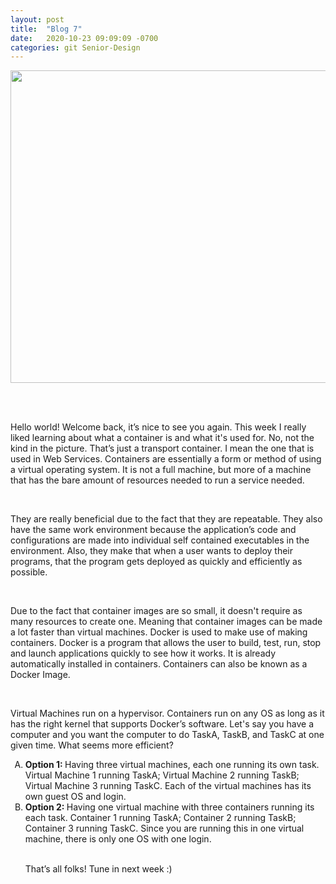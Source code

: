 ```yaml
---
layout: post
title:  "Blog 7"
date:   2020-10-23 09:09:09 -0700
categories: git Senior-Design
---
```

<html>
<style>

body {
background-image: url("https://images.unsplash.com/photo-1502239608882-93b729c6af43?ixlib=rb-1.2.1&ixid=eyJhcHBfaWQiOjEyMDd9&w=1000&q=80");
background-size: cover;
background-color:#C0C0C0;
}
html, body, h1, h2, h3, h4, h5, h6, p {
color:white;
}

</style>

<center> <img src="https://www.joc.com/sites/default/files/field_feature_image/prime%20containers%20header%20fixed%20%281%29.png" draggable="false" height="500" width="900"> </center> 

<br> <br>

<p> Hello world! Welcome back, it’s nice to see you again. This week I really liked learning about what a container is and what it's used for. No, not the kind in the picture. That’s just a transport container. I mean the one that is used in Web Services. Containers are essentially a form or method of using a virtual operating system. It is not a full machine, but more of a machine that has the bare amount of resources needed to run a service needed. </p>

<br>

<p> They are really beneficial due to the fact that they are repeatable. They also have the same work environment because the application’s code and configurations are made into individual self contained executables in the environment. Also, they make that when a user wants to deploy their programs, that the program gets deployed as quickly and efficiently as possible. </p>

<br>

<p> Due to the fact that container images are so small, it doesn't require as many resources to create one. Meaning that container images can be made a lot faster than virtual machines. 
Docker is used to make use of making containers. Docker is a program that allows the user to build, test, run, stop and launch applications quickly to see how it works. It is already automatically installed in containers. Containers can also be known as a Docker Image.</p>

<br>

<p> Virtual Machines run on a hypervisor. Containers run on any OS as long as it has the right kernel that supports Docker’s software. Let's say you have a computer and you want the computer to do TaskA, TaskB, and TaskC at one given time. What seems more efficient? </p>

<ol type="A">
<li> <b> Option 1: </b> Having three virtual machines, each one running its own task. Virtual Machine 1 running TaskA; Virtual Machine 2 running TaskB; Virtual Machine 3 running TaskC. Each of the virtual machines has its own guest OS and login. </li>
<li> <b> Option 2: </b> Having one virtual machine with three containers running its each task. Container 1 running TaskA; Container 2 running TaskB; Container 3 running TaskC. Since you are running this in one virtual machine, there is only one OS with one login. </li>

<br>

<p> That’s all folks! Tune in next week :) </p>

<br> <br>


</html> 

